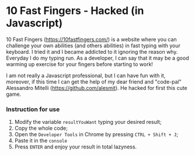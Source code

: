 # 10 Fast Fingers - Hacked (in Javascript)

10 Fast Fingers (https://10fastfingers.com/) is a website where you can challenge your own abilities (and others abilities) in fast typing with your keyboard. I tried it and I became addicted to it ignoring the reason why. Everyday I do my typing run. As a developer, I can say that it may be a good warming up exercise for your fingers before starting to work!

I am not really a Javascript professional, but I can have fun with it, moreover, if this time I can get the help of my dear friend and "code-pal" Alessandro Mitelli (https://github.com/alesmit). He hacked for first this cute game.

### Instruction for use

1. Modify the variable `resultYouWant` typing your desired result;
2. Copy the whole code;
3. Open the `Developer Tools` in Chrome by pressing `CTRL + Shift + J`;
4. Paste it in the `console`
5. Press `ENTER` and enjoy your result in total lazyness.
